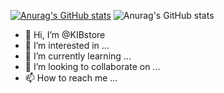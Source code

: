 [![Anurag's GitHub stats](https://github-readme-stats.vercel.app/api?username=kibstore)](https://github.com/anuraghazra/github-readme-stats)
![Anurag's GitHub stats](https://github-readme-stats.vercel.app/api?username=kibstore&show_icons=true)

- 👋 Hi, I’m @KIBstore
- 👀 I’m interested in ...
- 🌱 I’m currently learning ...
- 💞️ I’m looking to collaborate on ...
- 📫 How to reach me ...

<!---
KIBstore/KIBstore is a ✨ special ✨ repository because its `README.md` (this file) appears on your GitHub profile.
You can click the Preview link to take a look at your changes.
--->
